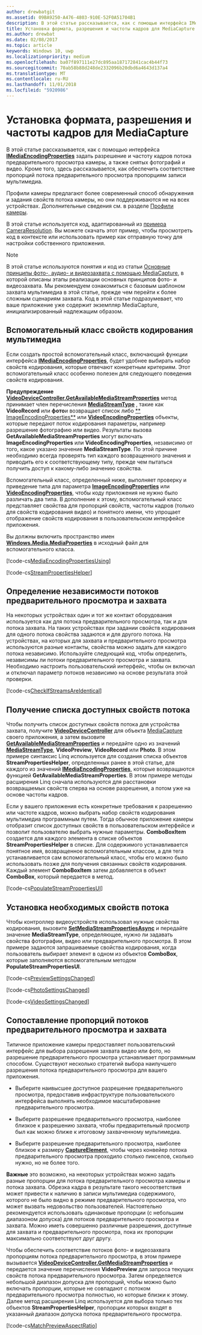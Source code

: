 ```yaml
---
author: drewbatgit
ms.assetid: 09BA9250-A476-4803-910E-52F0A51704B1
description: В этой статье рассказывается, как с помощью интерфейса IMediaEncodingProperties задать разрешение и частоту кадров потока предварительного просмотра камеры, а также снятых фотографий и видео.
title: Установка формата, разрешения и частоты кадров для MediaCapture
ms.author: drewbat
ms.date: 02/08/2017
ms.topic: article
keywords: Windows 10, uwp
ms.localizationpriority: medium
ms.openlocfilehash: ba07f897111e27dc895aa187172841cac4b44f73
ms.sourcegitcommit: 70ab58b88d248de2332096b20dbd6a4643d137a4
ms.translationtype: MT
ms.contentlocale: ru-RU
ms.lasthandoff: 11/01/2018
ms.locfileid: "5920986"
---
```

# <a name="set-format-resolution-and-frame-rate-for-mediacapture"></a>Установка формата, разрешения и частоты кадров для MediaCapture



В этой статье рассказывается, как с помощью интерфейса [**IMediaEncodingProperties**](https://msdn.microsoft.com/library/windows/apps/hh701011) задать разрешение и частоту кадров потока предварительного просмотра камеры, а также снятых фотографий и видео. Кроме того, здесь рассказывается, как обеспечить соответствие пропорций потока предварительного просмотра пропорциям записи мультимедиа.

Профили камеры предлагают более современный способ обнаружения и задания свойств потока камеры, но они поддерживаются не на всех устройствах. Дополнительные сведения см. в разделе [Профили камеры](camera-profiles.md).

В этой статье используется код, адаптированный из [примера CameraResolution](http://go.microsoft.com/fwlink/p/?LinkId=624252&clcid=0x409). Вы можете скачать этот пример, чтобы просмотреть код в контексте или использовать пример как отправную точку для настройки собственного приложения.

> [!NOTE] 
> В этой статье используются понятия и код из статьи [Основные принципы фото-, аудио- и видеозахвата с помощью MediaCapture](basic-photo-video-and-audio-capture-with-MediaCapture.md), в которой описаны этапы реализации основных принципов фото- и видеозахвата. Мы рекомендуем ознакомиться с базовым шаблоном захвата мультимедиа в этой статье, прежде чем перейти к более сложным сценариям захвата. Код в этой статье подразумевает, что ваше приложение уже содержит экземпляр MediaCapture, инициализированный надлежащим образом.

## <a name="a-media-encoding-properties-helper-class"></a>Вспомогательный класс свойств кодирования мультимедиа

Если создать простой вспомогательный класс, включающий функции интерфейса [**IMediaEncodingProperties**](https://msdn.microsoft.com/library/windows/apps/hh701011), будет удобнее выбирать набор свойств кодирования, которые отвечают конкретным критериям. Этот вспомогательный класс особенно полезен для следующего поведения свойств кодирования.

**Предупреждение**  [**VideoDeviceController.GetAvailableMediaStreamProperties**](https://msdn.microsoft.com/library/windows/apps/br211994) метод принимает член перечисления [**MediaStreamType**](https://msdn.microsoft.com/library/windows/apps/br226640) , такие как **VideoRecord** или **фото**и возвращает список либо [** ImageEncodingProperties**](https://msdn.microsoft.com/library/windows/apps/hh700993) или [**VideoEncodingProperties**](https://msdn.microsoft.com/library/windows/apps/hh701217) объекты, которые передают поток кодирования параметры, например разрешение фотографию или видео. Результаты вызова **GetAvailableMediaStreamProperties** могут включать **ImageEncodingProperties** или **VideoEncodingProperties**, независимо от того, какое указано значение **MediaStreamType**. По этой причине необходимо всегда проверять тип каждого возвращенного значения и приводить его к соответствующему типу, прежде чем пытаться получить доступ к какому-либо значению свойства.

Вспомогательный класс, определенный ниже, выполняет проверку и приведение типа для параметра [**ImageEncodingProperties**](https://msdn.microsoft.com/library/windows/apps/hh700993) или [**VideoEncodingProperties**](https://msdn.microsoft.com/library/windows/apps/hh701217), чтобы коду приложения не нужно было различать два типа. В дополнение к этому, вспомогательный класс представляет свойства для пропорций свойств, частоты кадров (только для свойств кодирования видео) и понятного имени, что упрощает отображение свойств кодирования в пользовательском интерфейсе приложения.

Вы должны включить пространство имен [**Windows.Media.MediaProperties**](https://msdn.microsoft.com/library/windows/apps/hh701296) в исходный файл для вспомогательного класса.

[!code-cs[MediaEncodingPropertiesUsing](./code/BasicMediaCaptureWin10/cs/MainPage.xaml.cs#SnippetMediaEncodingPropertiesUsing)]

[!code-cs[StreamPropertiesHelper](./code/BasicMediaCaptureWin10/cs/StreamPropertiesHelper.cs#SnippetStreamPropertiesHelper)]

## <a name="determine-if-the-preview-and-capture-streams-are-independent"></a>Определение независимости потоков предварительного просмотра и захвата

На некоторых устройствах один и тот же контакт оборудования используется как для потока предварительного просмотра, так и для потока захвата. На таких устройствах при задании свойств кодирования для одного потока свойства задаются и для другого потока. На устройствах, на которых для захвата и предварительного просмотра используются разные контакты, свойства можно задать для каждого потока независимо. Используйте следующий код, чтобы определить, независимы ли потоки предварительного просмотра и захвата. Необходимо настроить пользовательский интерфейс, чтобы он включал и отключал параметр потоков независимо на основе результата этой проверки.

[!code-cs[CheckIfStreamsAreIdentical](./code/BasicMediaCaptureWin10/cs/MainPage.xaml.cs#SnippetCheckIfStreamsAreIdentical)]

## <a name="get-a-list-of-available-stream-properties"></a>Получение списка доступных свойств потока

Чтобы получить список доступных свойств потока для устройства захвата, получите [**VideoDeviceController**](https://msdn.microsoft.com/library/windows/apps/br226825) для объекта [MediaCapture](capture-photos-and-video-with-mediacapture.md) своего приложения, а затем вызовите [**GetAvailableMediaStreamProperties**](https://msdn.microsoft.com/library/windows/apps/br211994) и передайте одно из значений [**MediaStreamType**](https://msdn.microsoft.com/library/windows/apps/br226640), **VideoPreview**, **VideoRecord** или **Photo**. В этом примере синтаксис Linq используется для создания списка объектов **StreamPropertiesHelper**, определенных ранее в этой статье, для каждого из значений [**IMediaEncodingProperties**](https://msdn.microsoft.com/library/windows/apps/hh701011), которые возвращаются функцией **GetAvailableMediaStreamProperties**. В этом примере методы расширения Linq сначала используются для расстановки возвращаемых свойств сперва на основе разрешения, а потом уже на основе частоты кадров.

Если у вашего приложения есть конкретные требования к разрешению или частоте кадров, можно выбрать набор свойств кодирования мультимедиа программным путем. Тогда обычное приложение камеры отобразит список доступных свойств в пользовательском интерфейсе и позволит пользователю выбрать нужные параметры. **ComboBoxItem** создается для каждого элемента в списке объектов **StreamPropertiesHelper** в списке. Для содержимого устанавливается понятное имя, возвращенное вспомогательным классом, а для тега устанавливается сам вспомогательный класс, чтобы его можно было использовать позже для получения связанных свойств кодирования. Каждый элемент **ComboBoxItem** затем добавляется в объект **ComboBox**, который передается в метод.

[!code-cs[PopulateStreamPropertiesUI](./code/BasicMediaCaptureWin10/cs/MainPage.xaml.cs#SnippetPopulateStreamPropertiesUI)]

## <a name="set-the-desired-stream-properties"></a>Установка необходимых свойств потока

Чтобы контроллер видеоустройств использовал нужные свойства кодирования, вызовите [**SetMediaStreamPropertiesAsync**](https://msdn.microsoft.com/library/windows/apps/hh700895) и передайте значение **MediaStreamType**, определяющее, нужно ли задавать свойства фотографии, видео или предварительного просмотра. В этом примере задаются запрашиваемые свойства кодирования, когда пользователь выбирает элемент в одном из объектов **ComboBox**, которые заполняются вспомогательным методом **PopulateStreamPropertiesUI**.

[!code-cs[PreviewSettingsChanged](./code/BasicMediaCaptureWin10/cs/MainPage.xaml.cs#SnippetPreviewSettingsChanged)]

[!code-cs[PhotoSettingsChanged](./code/BasicMediaCaptureWin10/cs/MainPage.xaml.cs#SnippetPhotoSettingsChanged)]

[!code-cs[VideoSettingsChanged](./code/BasicMediaCaptureWin10/cs/MainPage.xaml.cs#SnippetVideoSettingsChanged)]

## <a name="match-the-aspect-ratio-of-the-preview-and-capture-streams"></a>Сопоставление пропорций потоков предварительного просмотра и захвата

Типичное приложение камеры предоставляет пользовательский интерфейс для выбора разрешения захвата видео или фото, но разрешение предварительного просмотра устанавливает программным способом. Существуют несколько стратегий выбора наилучшего разрешения потока предварительного просмотра для вашего приложения.

-   Выберите наивысшее доступное разрешение предварительного просмотра, предоставив инфраструктуре пользовательского интерфейса выполнять необходимое масштабирование предварительного просмотра.

-   Выберите разрешение предварительного просмотра, наиболее близкое к разрешению захвата, чтобы предварительный просмотр был как можно ближе к итоговому захваченному мультимедиа.

-   Выберите разрешение предварительного просмотра, наиболее близкое к размеру [**CaptureElement**](https://msdn.microsoft.com/library/windows/apps/br209278), чтобы через конвейер потока предварительного просмотра проходило столько пикселов, сколько нужно, но не более того.

**Важные**  это возможно, на некоторых устройствах можно задать разные пропорции для потока предварительного просмотра камеры и потока захвата. Обрезка кадра в результате такого несоответствия может привести к наличию в записи мультимедиа содержимого, которого не было видно в режиме предварительного просмотра, что может вызвать недовольство пользователей. Настоятельно рекомендуется использовать одинаковые пропорции (с небольшим диапазоном допуска) для потоков предварительного просмотра и захвата. Можно иметь совершенно различные разрешения, доступные для захвата и предварительного просмотра, пока их пропорции максимально соответствуют друг другу.


Чтобы обеспечить соответствие потоков фото- и видеозахвата пропорциям потока предварительного просмотра, в этом примере вызывается [**VideoDeviceController.GetMediaStreamProperties**](https://msdn.microsoft.com/library/windows/apps/br211995) и передается значение перечисления **VideoPreview** для запроса текущих свойств потока предварительного просмотра. Затем определяется небольшой диапазон допуска для пропорций, чтобы можно было включать пропорции, которые не совпадают с потоком предварительного просмотра полностью, но которые близки к этому. Далее метод расширения Linq используется для выбора только тех объектов **StreamPropertiesHelper**, пропорции которых входят в указанный диапазон допуска потока предварительного просмотра.

[!code-cs[MatchPreviewAspectRatio](./code/BasicMediaCaptureWin10/cs/MainPage.xaml.cs#SnippetMatchPreviewAspectRatio)]

 

 





